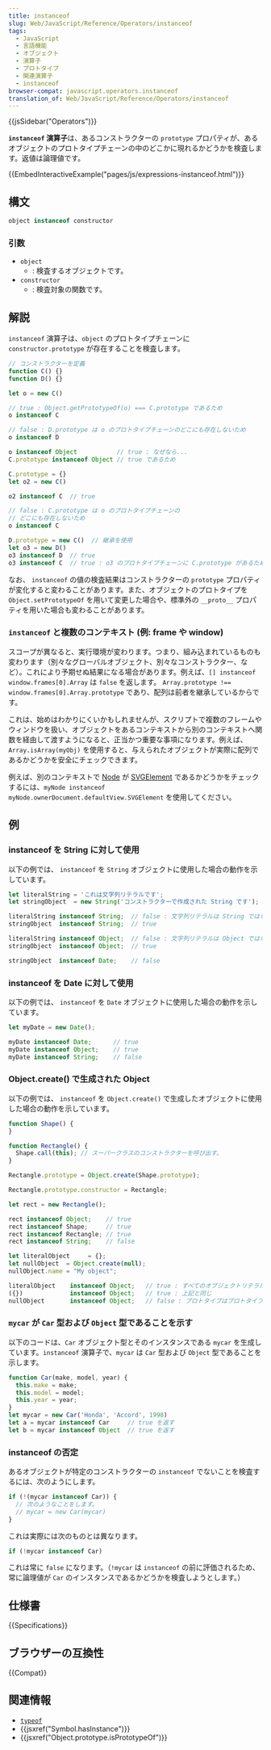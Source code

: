 ```yaml
---
title: instanceof
slug: Web/JavaScript/Reference/Operators/instanceof
tags:
  - JavaScript
  - 言語機能
  - オブジェクト
  - 演算子
  - プロトタイプ
  - 関連演算子
  - instanceof
browser-compat: javascript.operators.instanceof
translation_of: Web/JavaScript/Reference/Operators/instanceof
---
```

{{jsSidebar("Operators")}}

**`instanceof` 演算子**は、あるコンストラクターの `prototype` プロパティが、あるオブジェクトのプロトタイプチェーンの中のどこかに現れるかどうかを検査します。返値は論理値です。

{{EmbedInteractiveExample("pages/js/expressions-instanceof.html")}}

## 構文

```js
object instanceof constructor
```

### 引数

- `object`
  - : 検査するオブジェクトです。
- `constructor`
  - : 検査対象の関数です。

## 解説

`instanceof` 演算子は、`object` のプロトタイプチェーンに `constructor.prototype` が存在することを検査します。

```js
// コンストラクターを定義
function C() {}
function D() {}

let o = new C()

// true : Object.getPrototypeOf(o) === C.prototype であるため
o instanceof C

// false : D.prototype は o のプロトタイプチェーンのどこにも存在しないため
o instanceof D

o instanceof Object           // true : なぜなら...
C.prototype instanceof Object // true であるため

C.prototype = {}
let o2 = new C()

o2 instanceof C  // true

// false : C.prototype は o のプロトタイプチェーンの
// どこにも存在しないため
o instanceof C

D.prototype = new C()  // 継承を使用
let o3 = new D()
o3 instanceof D  // true
o3 instanceof C  // true : o3 のプロトタイプチェーンに C.prototype があるため
```

なお、 `instanceof` の値の検査結果はコンストラクターの `prototype` プロパティが変化すると変わることがあります。また、オブジェクトのプロトタイプを `Object.setPrototypeOf` を用いて変更した場合や、標準外の `__proto__` プロパティを用いた場合も変わることがあります。

### `instanceof` と複数のコンテキスト (例: frame や window)

スコープが異なると、実行環境が変わります。つまり、組み込まれているものも変わります（別々なグローバルオブジェクト、別々なコンストラクター、など）。これにより予期せぬ結果になる場合があります。例えば、`[] instanceof window.frames[0].Array` は `false` を返します。 `Array.prototype !== window.frames[0].Array.prototype` であり、配列は前者を継承しているからです。

これは、始めはわかりにくいかもしれませんが、スクリプトで複数のフレームやウィンドウを扱い、オブジェクトをあるコンテキストから別のコンテキストへ関数を経由して渡すようになると、正当かつ重要な事項になります。例えば、`Array.isArray(myObj)` を使用すると、与えられたオブジェクトが実際に配列であるかどうかを安全にチェックできます。

例えば、別のコンテキストで [Node](/ja/docs/Web/API/Node) が [SVGElement](/ja/docs/Web/API/SVGElement) であるかどうかをチェックするには、`myNode instanceof myNode.ownerDocument.defaultView.SVGElement` を使用してください。

## 例

### instanceof を String に対して使用

以下の例では、 `instanceof` を `String` オブジェクトに使用した場合の動作を示しています。

```js
let literalString = 'これは文字列リテラルです';
let stringObject  = new String('コンストラクターで作成された String です');

literalString instanceof String;  // false : 文字列リテラルは String ではない
stringObject  instanceof String;  // true

literalString instanceof Object;  // false : 文字列リテラルは Object ではない
stringObject  instanceof Object;  // true

stringObject  instanceof Date;    // false
```

### instanceof を Date に対して使用

以下の例では、 `instanceof` を `Date` オブジェクトに使用した場合の動作を示しています。

```js
let myDate = new Date();

myDate instanceof Date;      // true
myDate instanceof Object;    // true
myDate instanceof String;    // false
```

### Object.create() で生成された Object

以下の例では、 `instanceof` を `Object.create()` で生成したオブジェクトに使用した場合の動作を示しています。

```js
function Shape() {
}

function Rectangle() {
  Shape.call(this); // スーパークラスのコンストラクターを呼び出す。
}

Rectangle.prototype = Object.create(Shape.prototype);

Rectangle.prototype.constructor = Rectangle;

let rect = new Rectangle();

rect instanceof Object;    // true
rect instanceof Shape;     // true
rect instanceof Rectangle; // true
rect instanceof String;    // false

let literalObject     = {};
let nullObject  = Object.create(null);
nullObject.name = "My object";

literalObject    instanceof Object;   // true : すべてのオブジェクトリテラルは Object.prototype をプロトタイプとして持つ
({})             instanceof Object;   // true : 上記と同じ
nullObject       instanceof Object;   // false : プロトタイプはプロトタイプチェーンの末尾 (null)
```

### `mycar` が `Car` 型および `Object` 型であることを示す

以下のコードは、`Car` オブジェクト型とそのインスタンスである `mycar` を生成しています。`instanceof` 演算子で、`mycar` は `Car` 型および `Object` 型であることを示します。

```js
function Car(make, model, year) {
  this.make = make;
  this.model = model;
  this.year = year;
}
let mycar = new Car('Honda', 'Accord', 1998)
let a = mycar instanceof Car     // true を返す
let b = mycar instanceof Object  // true を返す
```

### instanceof の否定

あるオブジェクトが特定のコンストラクターの `instanceof` でないことを検査するには、次のようにします。

```js
if (!(mycar instanceof Car)) {
  // 次のようなことをします。
  // mycar = new Car(mycar)
}
```

これは実際には次のものとは異なります。

```js
if (!mycar instanceof Car)
```

これは常に `false` になります。（`!mycar` は `instanceof` の前に評価されるため、常に論理値が `Car` のインスタンスであるかどうかを検査しようとします。）

## 仕様書

{{Specifications}}

## ブラウザーの互換性

{{Compat}}

## 関連情報

- [`typeof`](/ja/docs/Web/JavaScript/Reference/Operators/typeof)
- {{jsxref("Symbol.hasInstance")}}
- {{jsxref("Object.prototype.isPrototypeOf")}}

